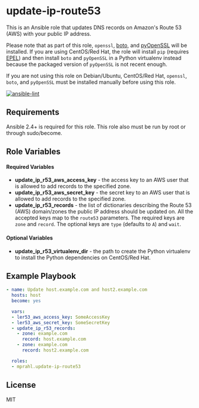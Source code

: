 # update-ip-route53
This is an Ansible role that updates DNS records on Amazon's Route 53 (AWS) with
your public IP address.

Please note that as part of this role, `openssl`, [boto](https://github.com/boto/boto), and
[pyOpenSSL](https://github.com/pyca/pyopenssl) will be installed. If you are using CentOS/Red Hat, the role will
install `pip` (requires [EPEL](https://fedoraproject.org/wiki/EPEL)) and then install `boto` and `pyOpenSSL` in a
Python virtualenv instead because the packaged version of `pyOpenSSL` is not recent enough.

If you are not using this role on Debian/Ubuntu, CentOS/Red Hat,
`openssl`, `boto`, and `pyOpenSSL` must be installed manually before using this role.

[![ansible-lint](https://github.com/tosin2013/ansible-role-update-ip-route53/actions/workflows/ansible-lint.yml/badge.svg)](https://github.com/tosin2013/ansible-role-update-ip-route53/actions/workflows/ansible-lint.yml)

## Requirements

Ansible 2.4+ is required for this role. This role also must be run by root or
through sudo/become.

## Role Variables

#### Required Variables
* **update_ip_r53_aws_access_key** - the access key to an AWS user that is allowed to add records to the specified zone.
* **update_ip_r53_aws_secret_key** - the secret key to an AWS user that is allowed to add records to the specified zone.
* **update_ip_r53_records** - the list of dictionaries describing the Route 53 (AWS) domain/zones the public IP address
    should be updated on. All the accepted keys map to the `route53` parameters. The required keys are `zone` and
    `record`. The optional keys are `type` (defaults to `A`) and `wait`.

#### Optional Variables
* **update_ip_r53_virtualenv_dir** - the path to create the Python virtualenv to install the Python dependencies on
    CentOS/Red Hat.

## Example Playbook

```yaml
- name: Update host.example.com and host2.example.com
  hosts: host
  become: yes

  vars:
  - ler53_aws_access_key: SomeAccessKey
  - ler53_aws_secret_key: SomeSecretKey
  - update_ip_r53_records:
    - zone: example.com
      record: host.example.com
    - zone: example.com
      record: host2.example.com

  roles:
  - mprahl.update-ip-route53
```

## License

MIT
